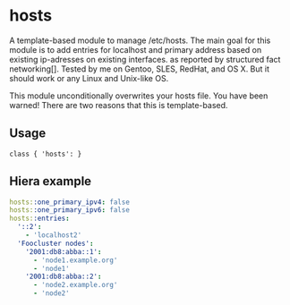 # hosts

A template-based module to manage /etc/hosts. The main goal for this module is
to add entries for localhost and primary address based on existing ip-adresses
on existing interfaces. as reported by structured fact networking[].  Tested by
me on Gentoo, SLES, RedHat, and OS X. But it should work or any Linux and
Unix-like OS.

This module unconditionally overwrites your hosts file. You have been
warned! There are two reasons that this is template-based.

## Usage

```puppet
class { 'hosts': }
```

## Hiera example

```yaml
hosts::one_primary_ipv4: false
hosts::one_primary_ipv6: false
hosts::entries:
  '::2':
    - 'localhost2'
  'Foocluster nodes':
    '2001:db8:abba::1':
      - 'node1.example.org'
      - 'node1'
    '2001:db8:abba::2':
      - 'node2.example.org'
      - 'node2'
```
